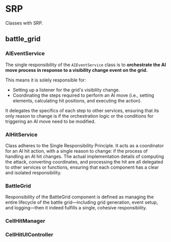 # SRP

Classes with SRP.

## battle_grid

### AIEventService

The single responsibility of the `AIEventService` class is to **orchestrate the AI move process in response to a visibility change event on the grid.** 

This means it is solely responsible for:

- Setting up a listener for the grid's visibility change.
- Coordinating the steps required to perform an AI move (i.e., setting elements, calculating hit positions, and executing the action).

It delegates the specifics of each step to other services, ensuring that its only reason to change is if the orchestration logic or the conditions for triggering an AI move need to be modified.

### AIHitService

Class adheres to the Single Responsibility Principle. It acts as a coordinator for an AI hit action, with a single reason to change: if the process of handling an AI hit changes. The actual implementation details of computing the attack, converting coordinates, and processing the hit are all delegated to other services or functions, ensuring that each component has a clear and isolated responsibility.

### BattleGrid

Responsibility of the BattleGrid component is defined as managing the entire lifecycle of the battle grid—including grid generation, event setup, and logging—then it indeed fulfills a single, cohesive responsibility.

### CellHitManager

### CellHitUIController

###

###

###

###

###
